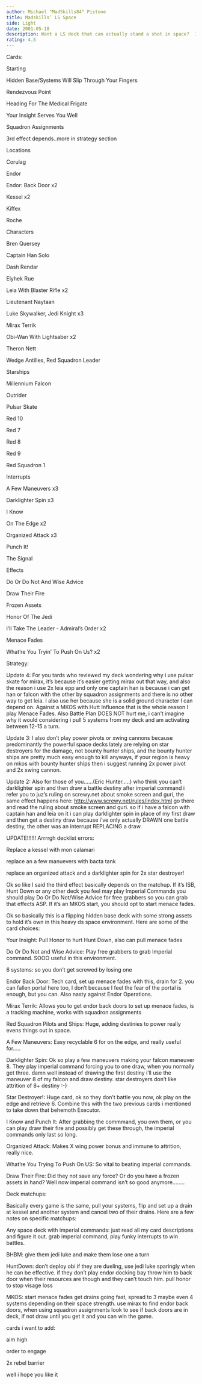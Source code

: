 ```yaml
---
author: Michael "MadSkills84" Pistone
title: Madskills’ LS Space
side: Light
date: 2001-05-18
description: Want a LS deck that can actually stand a shot in space?  I think I found one here.....
rating: 4.5
---
```

Cards: 

Starting 
Hidden Base/Systems Will Slip Through Your Fingers
Rendezvous Point
<Hidden Base Marker>
Heading For The Medical Frigate
Your Insight Serves You Well
Squadron Assignments
3rd effect depends..more in strategy section

Locations
Corulag 
Endor 
Endor: Back Door  x2
Kessel  x2
Kiffex 
Roche

Characters
Bren Quersey 
Captain Han Solo 
Dash Rendar 
Elyhek Rue 
Leia With Blaster Rifle  x2
Lieutenant Naytaan 
Luke Skywalker, Jedi Knight  x3
Mirax Terrik 
Obi-Wan With Lightsaber  x2
Theron Nett 
Wedge Antilles, Red Squadron Leader 

Starships 
Millennium Falcon 
Outrider 
Pulsar Skate 
Red 10 
Red 7 
Red 8 
Red 9 
Red Squadron 1 

Interrupts 
A Few Maneuvers  x3
Darklighter Spin  x3
I Know 
On The Edge  x2
Organized Attack  x3
Punch It! 
The Signal 

Effects
Do Or Do Not And Wise Advice
Draw Their Fire 
Frozen Assets 
Honor Of The Jedi 
I’ll Take The Leader - Admiral’s Order  x2
Menace Fades 
What’re You Tryin’ To Push On Us?  x2 

Strategy: 

Update 4: For you tards who reviewed my deck wondering why i use pulsar skate for mirax, it’s because it’s easier getting mirax out that way, and also the reason i use 2x leia epp and only one captain han is because i can get han or falcon with the other by squadron assignments and there is no other way to get leia.  I also use her because she is a solid ground character I can depend on.  Against a MKOS with Hutt Influence that is the whole reason I play Menace Fades.  Also Battle Plan DOES NOT hurt me, i can’t imagine why it would considering i pull 5 systems from my deck and am activating between 12-15 a turn.

Update 3: I also don’t play power pivots or xwing cannons because predominantly the powerful space decks lately are relying on star destroyers for the damage, not bounty hunter ships, and the bounty hunter ships are pretty much easy enough to kill anyways, if your region is heavy on mkos with bounty hunter ships then i suggest running 2x power pivot and 2x xwing cannon.

Update 2: Also for those of you......(Eric Hunter.....) who think you can’t darklighter spin and then draw a battle destiny after imperial command i refer you to juz’s ruling on screwy.net about smoke screen and guri, the same effect happens here: http://www.screwy.net/rules/index.html go there and read the ruling about smoke screen and guri.  so if i have a falcon with captain han and leia on it i can play darklighter spin in place of my first draw and then get a destiny draw because i’ve only actually DRAWN one battle destiny, the other was an interrupt REPLACING a draw.

UPDATE!!!!!! Arrrrgh decklist errors:
Replace a kessel with mon calamari
replace an a few manuevers with bacta tank
replace an organized attack and a darklighter spin for 2x star destroyer! 

Ok so like I said the third effect basically depends on the matchup.  If it’s ISB, Hunt Down or any other deck you feel may play Imperial Commands you should play Do Or Do Not/Wise Advice for free grabbers so you can grab that effects ASP.  If it’s an MKOS start, you should opt to start menace fades.

Ok so basically this is a flipping hidden base deck with some strong assets to hold it’s own in this heavy ds space environment.  Here are some of the card choices:

Your Insight: Pull Honor to hurt Hunt Down, also can pull menace fades

Do Or Do Not and Wise Advice: Play free grabbers to grab Imperial command.  SOOO useful in this environment.

6 systems: so you don’t get screwed by losing one

Endor Back Door: Tech card, set up menace fades with this, drain for 2. you can fallen portal here too, I don’t because I feel the fear of the portal is enough, but you can.  Also nasty against Endor Operations.

Mirax Terrik: Allows you to get endor back doors to set up menace fades, is a tracking machine, works with squadron assignments

Red Squadron Pilots and Ships:  Huge, adding destinies to power really evens things out in space.

A Few Maneuvers: Easy recyclable 6 for on the edge, and really useful for.....

Darklighter Spin: Ok so play a few maneuvers making your falcon maneuver 8.  They play imperial command forcing you to one draw, when you normally get three.  damn well instead of drawing the first destiny i’ll use the maneuver 8 of my falcon and draw destiny.  star destroyers don’t like attrition of 8+ destiny :-)

Star Destroyer!: Huge card, ok so they don’t battle you now, ok play on the edge and retrieve 6.  Combine this with the two previous cards i mentioned to take down that behemoth Executor.

I Know and Punch It:  After grabbing the commmand, you own them, or you can play draw their fire and possibly get these through, the imperial commands only last so long.

Organized Attack: Makes X wing power bonus and immune to attrition, really nice.

What’re You Trying To Push On US: So vital to beating imperial commands.

Draw Their Fire: Did they not save any force? Or do you have a frozen assets in hand?  Well now imperial command isn’t so good anymore........

Deck matchups:
Basically every game is the same, pull your systems, flip and set up a drain at kessel and another system and cancel two of their drains.  Here are a few notes on specific matchups:

Any space deck with imperial commands: just read all my card descriptions and figure it out.  grab imperial command, play funky interrupts to win battles.

BHBM: give them jedi luke and make them lose one a turn

HuntDown: don’t deploy obi if they are dueling, use jedi luke sparingly when he can be effective.  if they don’t play endor docking bay throw him to back door when their resources are though and they can’t touch him.  pull honor to stop visage loss

MKOS: start menace fades get drains going fast, spread to 3 maybe even 4 systems depending on their space strength.  use mirax to find endor back doors, when using squadron assignments look to see if back doors are in deck, if not draw until you get it and you can win the game.

cards i want to add:
aim high
order to engage
2x rebel barrier

well i hope you like it

